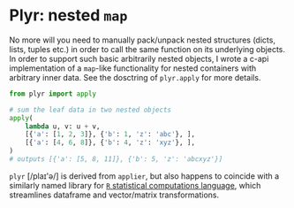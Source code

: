# Plyr: nested `map`

No more will you need to manually pack/unpack nested structures (dicts, lists, tuples etc.) in order to call the same function on its underlying objects. In order to support such basic arbitrarily nested objects, I wrote a c-api implementation of a `map`-like functionality for nested containers with arbitrary inner data. See the dosctring of `plyr.apply` for more details.

```python
from plyr import apply

# sum the leaf data in two nested objects
apply(
    lambda u, v: u + v,
    [{'a': [1, 2, 3]}, {'b': 1, 'z': 'abc'}, ],
    [{'a': [4, 6, 8]}, {'b': 4, 'z': 'xyz'}, ],
)
# outputs [{'a': [5, 8, 11]}, {'b': 5, 'z': 'abcxyz'}]
```

`plyr` \[/plaɪ'ə/\] is derived from `applier`, but also happens to coincide with a similarly named library for [`R` statistical computations language](https://www.r-project.org/), which streamlines dataframe and vector/matrix transformations.

